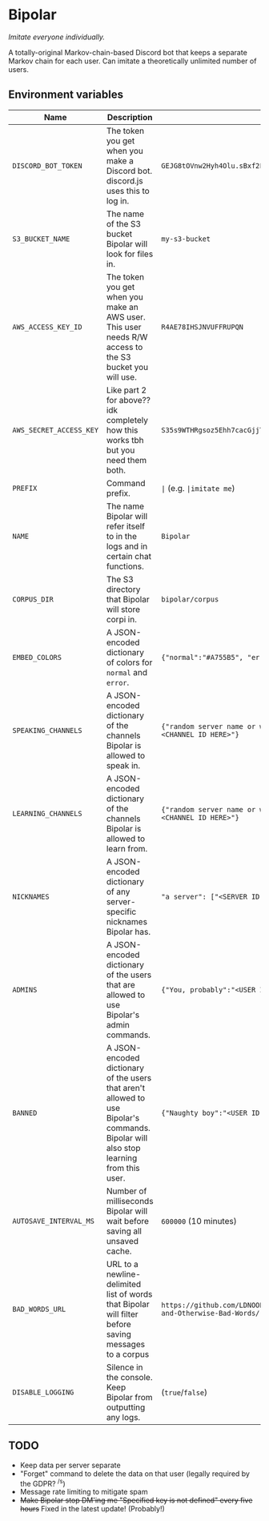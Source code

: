 # Bipolar
_Imitate everyone individually._

A totally-original Markov-chain-based Discord bot that keeps a separate Markov chain for each user. Can imitate a theoretically unlimited number of users.

## Environment variables
| Name | Description | Example |
| --- | --- | --- |
| `DISCORD_BOT_TOKEN` | The token you get when you make a Discord bot. discord.js uses this to log in. | `GEJG8tOVnw2Hyh4Olu.sBxf2FyEaQJ.cMq.lfsLzrSIzMFNf9d3qTqxRrnq` |
| `S3_BUCKET_NAME` | The name of the S3 bucket Bipolar will look for files in. | `my-s3-bucket` |
| `AWS_ACCESS_KEY_ID` | The token you get when you make an AWS user. This user needs R/W access to the S3 bucket you will use. | `R4AE78IHSJNVUFFRUPQN` |
| `AWS_SECRET_ACCESS_KEY` | Like part 2 for above?? idk completely how this works tbh but you need them both. | `S35s9WTHRgsoz5Ehh7cacGjjToLie7jcdS4vwpFs` |
| `PREFIX` | Command prefix. | `\|` (e.g. `\|imitate me`) |
| `NAME` | The name Bipolar will refer itself to in the logs and in certain chat functions. | `Bipolar` |
| `CORPUS_DIR` | The S3 directory that Bipolar will store corpi in. | `bipolar/corpus` |
| `EMBED_COLORS` | A JSON-encoded dictionary of colors for `normal` and `error`. | `{"normal":"#A755B5", "error":"#FF3636"}` |
| `SPEAKING_CHANNELS` | A JSON-encoded dictionary of the channels Bipolar is allowed to speak in. | `{"random server name or whatever you want - #general":"<CHANNEL ID HERE>"}` |
| `LEARNING_CHANNELS` | A JSON-encoded dictionary of the channels Bipolar is allowed to learn from. | `{"random server name or whatever you want - #general":"<CHANNEL ID HERE>"}` |
| `NICKNAMES` | A JSON-encoded dictionary of any server-specific nicknames Bipolar has. | `"a server": ["<SERVER ID HERE>", "Bipolarn't"]` |
| `ADMINS` | A JSON-encoded dictionary of the users that are allowed to use Bipolar's admin commands. | `{"You, probably":"<USER ID HERE>"}` |
| `BANNED` | A JSON-encoded dictionary of the users that aren't allowed to use Bipolar's commands. Bipolar will also stop learning from this user. | `{"Naughty boy":"<USER ID HERE>"}` |
| `AUTOSAVE_INTERVAL_MS` | Number of milliseconds Bipolar will wait before saving all unsaved cache. | `600000` (10 minutes) |
| `BAD_WORDS_URL` | URL to a newline-delimited list of words that Bipolar will filter before saving messages to a corpus | `https://github.com/LDNOOBW/List-of-Dirty-Naughty-Obscene-and-Otherwise-Bad-Words/raw/master/en` |
| `DISABLE_LOGGING` | Silence in the console. Keep Bipolar from outputting any logs. | (`true`/`false`) |


## TODO
- Keep data per server separate
- "Forget" command to delete the data on that user (legally required by the GDPR? <sup>/s</sup>)
- Message rate limiting to mitigate spam
- ~~Make Bipolar stop DM'ing me "Specified key is not defined" every five hours~~ Fixed in the latest update! (Probably!)
